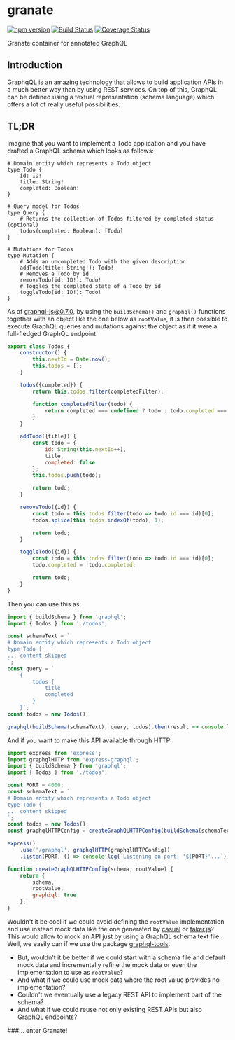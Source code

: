 # granate

[![npm version](https://badge.fury.io/js/granate.svg)](https://badge.fury.io/js/granate)
[![Build Status](https://travis-ci.org/almilo/granate.svg?branch=master)](https://travis-ci.org/almilo/granate)
[![Coverage Status](https://coveralls.io/repos/github/almilo/granate/badge.svg)](https://coveralls.io/github/almilo/granate)

Granate container for annotated GraphQL

## Introduction
GraphqQL is an amazing technology that allows to build application APIs in a much better way than by using REST
services. On top of this, GraphQL can be defined using a textual representation (schema language) which offers a lot
of really useful possibilities.

## TL;DR
Imagine that you want to implement a Todo application and you have drafted a GraphQL schema which looks as follows:

```
# Domain entity which represents a Todo object
type Todo {
    id: ID!
    title: String!
    completed: Boolean!
}

# Query model for Todos
type Query {
    # Returns the collection of Todos filtered by completed status (optional)
    todos(completed: Boolean): [Todo]
}

# Mutations for Todos
type Mutation {
    # Adds an uncompleted Todo with the given description
    addTodo(title: String!): Todo!
    # Removes a Todo by id
    removeTodo(id: ID!): Todo!
    # Toggles the completed state of a Todo by id
    toggleTodo(id: ID!): Todo!
}
```

As of [graphql-js@0.7.0](https://medium.com/apollo-stack/all-you-need-to-know-about-graphql-js-0-7-921e75dd7fd1), by
using the ```buildSchema()``` and ```graphql()``` functions together with an object like the one below as
```rootValue```, it is then possible to execute GraphQL queries and mutations against the object as if it were a
full-fledged GraphQL endpoint.
 
```js
export class Todos {
    constructor() {
        this.nextId = Date.now();
        this.todos = [];
    }

    todos({completed}) {
        return this.todos.filter(completedFilter);

        function completedFilter(todo) {
            return completed === undefined ? todo : todo.completed === completed;
        }
    }

    addTodo({title}) {
        const todo = {
            id: String(this.nextId++),
            title,
            completed: false
        };
        this.todos.push(todo);

        return todo;
    }

    removeTodo({id}) {
        const todo = this.todos.filter(todo => todo.id === id)[0];
        todos.splice(this.todos.indexOf(todo), 1);

        return todo;
    }

    toggleTodo({id}) {
        const todo = this.todos.filter(todo => todo.id === id)[0];
        todo.completed = !todo.completed;

        return todo;
    }
}
```
 
Then you can use this as:
 
```js
import { buildSchema } from 'graphql';
import { Todos } from './todos';

const schemaText = `
# Domain entity which represents a Todo object
type Todo {
... content skipped
`;
const query = `
    { 
        todos {
            title
            completed
        }
    }`;
const todos = new Todos();

graphql(buildSchema(schemaText), query, todos).then(result => console.log(result)); // prints the query result

```

And if you want to make this API available through HTTP:

```js
import express from 'express';
import graphqlHTTP from 'express-graphql';
import { buildSchema } from 'graphql';
import { Todos } from './todos';

const PORT = 4000;
const schemaText = `
# Domain entity which represents a Todo object
type Todo {
... content skipped
`;
const todos = new Todos();
const graphqlHTTPConfig = createGraphQLHTTPConfig(buildSchema(schemaText), todos);

express()
    .use('/graphql', graphqlHTTP(graphqlHTTPConfig))
    .listen(PORT, () => console.log(`Listening on port: '${PORT}'...`));

function createGraphQLHTTPConfig(schema, rootValue) {
    return {
        schema,
        rootValue,
        graphiql: true
    };
}
```

Wouldn't it be cool if we could avoid defining the ```rootValue``` implementation and use instead mock data like the one
generated by [casual](https://github.com/boo1ean/casual) or [faker.js](https://github.com/Marak/faker.js)?
This would allow to mock an API just by using a GraphQL schema text file.
Well, we easily can if we use the package
[graphql-tools](https://medium.com/apollo-stack/mocking-your-server-with-just-one-line-of-code-692feda6e9cd).

* But, wouldn't it be better if we could start with a schema file and default mock data and incrementally
refine the mock data or even the implementation to use as ```rootValue```?
* And what if we could use mock data where the root value provides no implementation?
* Couldn't we eventually use a legacy REST API to implement part of the schema?
* And what if we could reuse not only existing REST APIs but also GraphQL endpoints?

###... enter Granate!
